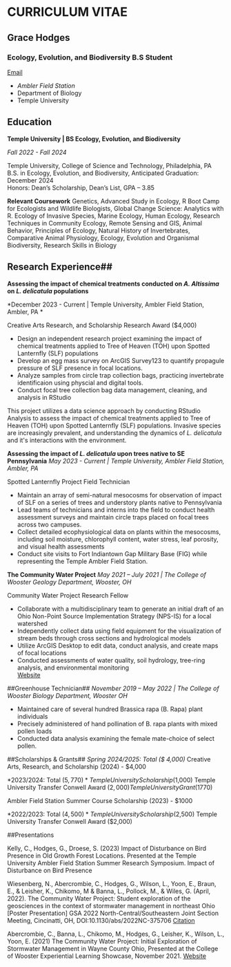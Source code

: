 # **CURRICULUM VITAE**
## **Grace Hodges**
### **Ecology, Evolution, and Biodiversity B.S Student**
[Email](mailto:grace.hodges@temple.edu)
- _Ambler Field Station_ 
- Department of Biology
- Temple University


## Education
**Temple University | BS Ecology, Evolution, and Biodiversity**

*Fall 2022 - Fall 2024*

Temple University, College of Science and Technology, Philadelphia, PA 
B.S. in Ecology, Evolution, and Biodiversity, 
Anticipated Graduation: December 2024	
Honors: Dean’s Scholarship, Dean’s List, GPA – 3.85 

**Relevant Coursework** 
Genetics, Advanced Study in Ecology, R Boot Camp for Ecologists and Wildlife Biologists, Global Change Science: Analytics with R. Ecology of Invasive Species, Marine Ecology, Human Ecology, Research Techniques in Community Ecology, Remote Sensing and GIS, Animal Behavior, Principles of Ecology, Natural History of Invertebrates, Comparative Animal Physiology, Ecology, Evolution and Organismal Biodiversity, Research Skills in Biology 


## Research Experience##

**Assessing the impact of chemical treatments conducted on *A. Altissima* on *L. delicatula* populations**

*December 2023 - Current | Temple University, Ambler Field Station, Ambler, PA *

Creative Arts Research, and Scholarship Research Award ($4,000)

- Design an independent research project examining the impact of chemical treatments applied to Tree of Heaven (TOH) upon Spotted Lanternfly (SLF) populations 
- Develop an egg mass survey on ArcGIS Survey123 to quantify propagule pressure of SLF presence in focal locations.  
- Analyze samples from circle trap collection bags, practicing invertebrate identificaion using physcial and digital tools.  
- Conduct focal tree collection bag data management, cleaning, and analysis in RStudio  

This project utilizes a data science approach by conducting RStudio Analysis to assess the impact of chemical treatments applied to Tree of Heaven (TOH) upon Spotted Lanternfly (SLF) populations. Invasive species are increasingly prevalent, and understanding the dynamics of *L. delicatula* and it's interactions with the environment.     


**Assessing the impact of *L. delicatula* upon trees native to SE Pennsylvania**
*May 2023 - Current | Temple University, Ambler Field Station, Ambler, PA*

Spotted Lanternfly Project Field Technician 

- Maintain an array of semi-natural mesocosms for observation of impact of SLF on a series of trees and understory plants native to Pennsylvania
- Lead teams of technicians and interns into the field to conduct health assessment surveys and maintain circle traps placed on focal trees across two campuses.
- Collect detailed ecophysiological data on plants within the mesocosms, including soil moisture, chlorophyll content, water stress, leaf porosity, and visual health assessments
- Conduct site visits to Fort Indiantown Gap Military Base (FIG) while representing the Temple Ambler Field Station.  

**The Community Water Project**
*May 2021 – July 2021 | The College of Wooster Geology Department, Wooster, OH*

Community Water Project Research Fellow 

- Collaborate with a multidisciplinary team to generate an initial draft of an Ohio Non-Point Source Implementation Strategy (NPS-IS) for a local watershed 
- Independently collect data using field equipment for the visualization of stream beds through cross sections and hydrological models 
- Utilize ArcGIS Desktop to edit data, conduct analysis, and create maps of focal locations 
- Conducted assessments of water quality, soil hydrology, tree-ring analysis, and environmental monitoring  
[Website](https://gsa.confex.com/gsa/2022NC/webprogram/Paper375706.html) 

##Greenhouse Technician## 
*November 2019 – May 2022 | The College of Wooster Biology Department, Wooster OH* 

- Maintained care of several hundred Brassica rapa (B. Rapa) plant individuals 
- Precisely administered of hand pollination of B. rapa plants with mixed pollen loads 
- Conducted data analysis examining the female mate-choice of select pollen.  

##Scholarships & Grants##
*Spring 2024/2025: Total ($ 4,000)*
Creative Arts, Research, and Scholarship (2024) - $4,000 

*2023/2024: Total ($5,770)*
Temple University Scholarship ($1,000) 
Temple University Transfer Conwell Award ($2,000) 
Temple University Grant ($1770) 

Ambler Field Station Summer Course Scholarship (2023) - $1000 

*2022/2023: Total ($4,500)* 
Temple University Scholarship ($2,500) 
Temple University Transfer Conwell Award ($2,000) 

##Presentations

Kelly, C., Hodges, G., Droese, S. (2023) Impact of Disturbance on Bird Presence in Old Growth Forest Locations. Presented at the Temple University Ambler Field Station Summer Research Symposium. Impact of Disturbance on Bird Presence 

Wiesenberg, N., Abercrombie, C., Hodges, G., Wilson, L., Yoon, E., Braun, E., & Leisher, K., Chikomo, M & Banna, L., Pollock, M., & Wiles, G. (April, 2022). The Community Water Project: Student exploration of the geosciences in the context of stormwater management in northeast Ohio [Poster Presentation] GSA 2022 North-Central/Southeastern Joint Section Meeting, Cincinatti, OH, DOI:10.1130/abs/2022NC-375706 [Citation](https://gsa.confex.com/gsa/2022NC/webprogram/Paper375706.html) 

Abercrombie, C., Banna, L., Chikomo, M., Hodges, G., Leisher, K., Wilson, L., Yoon, E. (2021) The Community Water Project: Initial Exploration of Stormwater Management in Wayne County Ohio, Presented at the College of Wooster Experiential Learning Showcase, November 2021. [Website](https://wooster.edu/2021/10/17/amre-community-water/)
